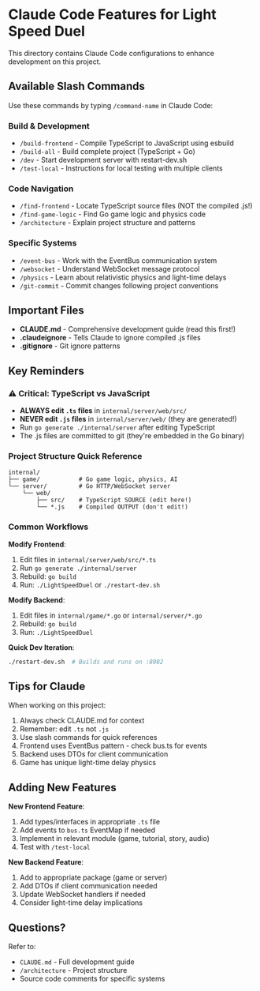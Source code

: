 # Claude Code Features for Light Speed Duel

This directory contains Claude Code configurations to enhance development on this project.

## Available Slash Commands

Use these commands by typing `/command-name` in Claude Code:

### Build & Development
- `/build-frontend` - Compile TypeScript to JavaScript using esbuild
- `/build-all` - Build complete project (TypeScript + Go)
- `/dev` - Start development server with restart-dev.sh
- `/test-local` - Instructions for local testing with multiple clients

### Code Navigation
- `/find-frontend` - Locate TypeScript source files (NOT the compiled .js!)
- `/find-game-logic` - Find Go game logic and physics code
- `/architecture` - Explain project structure and patterns

### Specific Systems
- `/event-bus` - Work with the EventBus communication system
- `/websocket` - Understand WebSocket message protocol
- `/physics` - Learn about relativistic physics and light-time delays
- `/git-commit` - Commit changes following project conventions

## Important Files

- **CLAUDE.md** - Comprehensive development guide (read this first!)
- **.claudeignore** - Tells Claude to ignore compiled .js files
- **.gitignore** - Git ignore patterns

## Key Reminders

### ⚠️ Critical: TypeScript vs JavaScript
- **ALWAYS edit `.ts` files** in `internal/server/web/src/`
- **NEVER edit `.js` files** in `internal/server/web/` (they are generated!)
- Run `go generate ./internal/server` after editing TypeScript
- The .js files are committed to git (they're embedded in the Go binary)

### Project Structure Quick Reference
```
internal/
├── game/           # Go game logic, physics, AI
└── server/         # Go HTTP/WebSocket server
    └── web/
        ├── src/    # TypeScript SOURCE (edit here!)
        └── *.js    # Compiled OUTPUT (don't edit!)
```

### Common Workflows

**Modify Frontend**:
1. Edit files in `internal/server/web/src/*.ts`
2. Run `go generate ./internal/server`
3. Rebuild: `go build`
4. Run: `./LightSpeedDuel` or `./restart-dev.sh`

**Modify Backend**:
1. Edit files in `internal/game/*.go` or `internal/server/*.go`
2. Rebuild: `go build`
3. Run: `./LightSpeedDuel`

**Quick Dev Iteration**:
```bash
./restart-dev.sh  # Builds and runs on :8082
```

## Tips for Claude

When working on this project:
1. Always check CLAUDE.md for context
2. Remember: edit `.ts` not `.js`
3. Use slash commands for quick references
4. Frontend uses EventBus pattern - check bus.ts for events
5. Backend uses DTOs for client communication
6. Game has unique light-time delay physics

## Adding New Features

**New Frontend Feature**:
1. Add types/interfaces in appropriate `.ts` file
2. Add events to `bus.ts` EventMap if needed
3. Implement in relevant module (game, tutorial, story, audio)
4. Test with `/test-local`

**New Backend Feature**:
1. Add to appropriate package (game or server)
2. Add DTOs if client communication needed
3. Update WebSocket handlers if needed
4. Consider light-time delay implications

## Questions?

Refer to:
- `CLAUDE.md` - Full development guide
- `/architecture` - Project structure
- Source code comments for specific systems
